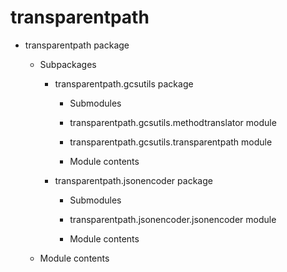 # transparentpath


* transparentpath package


    * Subpackages


        * transparentpath.gcsutils package


            * Submodules


            * transparentpath.gcsutils.methodtranslator module


            * transparentpath.gcsutils.transparentpath module


            * Module contents


        * transparentpath.jsonencoder package


            * Submodules


            * transparentpath.jsonencoder.jsonencoder module


            * Module contents


    * Module contents

